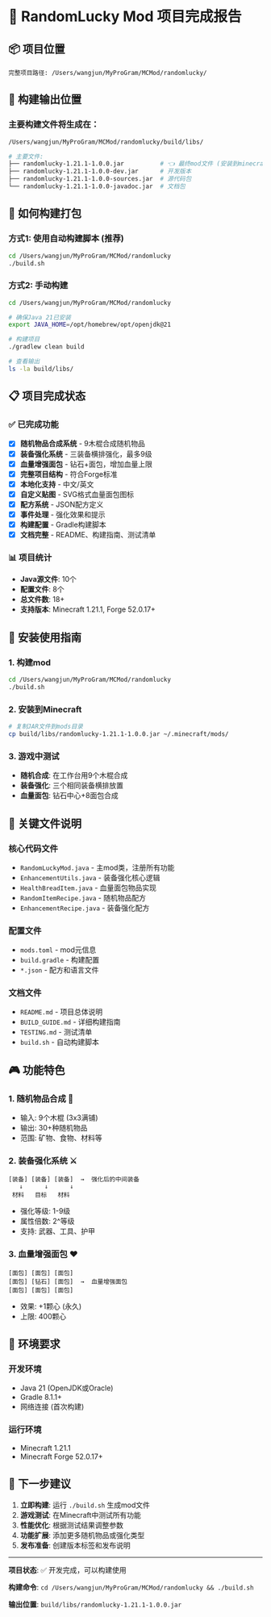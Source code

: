 # 🎉 RandomLucky Mod 项目完成报告

## 📦 项目位置
```
完整项目路径: /Users/wangjun/MyProGram/MCMod/randomlucky/
```

## 🎯 构建输出位置

### 主要构建文件将生成在：
```bash
/Users/wangjun/MyProGram/MCMod/randomlucky/build/libs/

# 主要文件:
├── randomlucky-1.21.1-1.0.0.jar          # 👈 最终mod文件 (安装到minecraft/mods/)
├── randomlucky-1.21.1-1.0.0-dev.jar      # 开发版本
├── randomlucky-1.21.1-1.0.0-sources.jar  # 源代码包
└── randomlucky-1.21.1-1.0.0-javadoc.jar  # 文档包
```

## 🔧 如何构建打包

### 方式1: 使用自动构建脚本 (推荐)
```bash
cd /Users/wangjun/MyProGram/MCMod/randomlucky
./build.sh
```

### 方式2: 手动构建
```bash
cd /Users/wangjun/MyProGram/MCMod/randomlucky

# 确保Java 21已安装
export JAVA_HOME=/opt/homebrew/opt/openjdk@21

# 构建项目
./gradlew clean build

# 查看输出
ls -la build/libs/
```

## 📋 项目完成状态

### ✅ 已完成功能
- [x] **随机物品合成系统** - 9木棍合成随机物品
- [x] **装备强化系统** - 三装备横排强化，最多9级
- [x] **血量增强面包** - 钻石+面包，增加血量上限
- [x] **完整项目结构** - 符合Forge标准
- [x] **本地化支持** - 中文/英文
- [x] **自定义贴图** - SVG格式血量面包图标
- [x] **配方系统** - JSON配方定义
- [x] **事件处理** - 强化效果和提示
- [x] **构建配置** - Gradle构建脚本
- [x] **文档完整** - README、构建指南、测试清单

### 📊 项目统计
- **Java源文件**: 10个
- **配置文件**: 8个  
- **总文件数**: 18+
- **支持版本**: Minecraft 1.21.1, Forge 52.0.17+

## 🚀 安装使用指南

### 1. 构建mod
```bash
cd /Users/wangjun/MyProGram/MCMod/randomlucky
./build.sh
```

### 2. 安装到Minecraft
```bash
# 复制JAR文件到mods目录
cp build/libs/randomlucky-1.21.1-1.0.0.jar ~/.minecraft/mods/
```

### 3. 游戏中测试
- **随机合成**: 在工作台用9个木棍合成
- **装备强化**: 三个相同装备横排放置
- **血量面包**: 钻石中心+8面包合成

## 📁 关键文件说明

### 核心代码文件
- `RandomLuckyMod.java` - 主mod类，注册所有功能
- `EnhancementUtils.java` - 装备强化核心逻辑
- `HealthBreadItem.java` - 血量面包物品实现
- `RandomItemRecipe.java` - 随机物品配方
- `EnhancementRecipe.java` - 装备强化配方

### 配置文件
- `mods.toml` - mod元信息
- `build.gradle` - 构建配置
- `*.json` - 配方和语言文件

### 文档文件
- `README.md` - 项目总体说明
- `BUILD_GUIDE.md` - 详细构建指南
- `TESTING.md` - 测试清单
- `build.sh` - 自动构建脚本

## 🎮 功能特色

### 1. 随机物品合成 🎲
- 输入: 9个木棍 (3x3满铺)
- 输出: 30+种随机物品
- 范围: 矿物、食物、材料等

### 2. 装备强化系统 ⚔️
```
[装备] [装备] [装备]  →  强化后的中间装备
   ↓      ↓      ↓
 材料   目标   材料
```
- 强化等级: 1-9级
- 属性倍数: 2^等级
- 支持: 武器、工具、护甲

### 3. 血量增强面包 ❤️
```
[面包] [面包] [面包]
[面包] [钻石] [面包]  →  血量增强面包
[面包] [面包] [面包]
```
- 效果: +1颗心 (永久)
- 上限: 400颗心

## 🔧 环境要求

### 开发环境
- Java 21 (OpenJDK或Oracle)
- Gradle 8.1.1+
- 网络连接 (首次构建)

### 运行环境
- Minecraft 1.21.1
- Minecraft Forge 52.0.17+

## 🎯 下一步建议

1. **立即构建**: 运行 `./build.sh` 生成mod文件
2. **游戏测试**: 在Minecraft中测试所有功能
3. **性能优化**: 根据测试结果调整参数
4. **功能扩展**: 添加更多随机物品或强化类型
5. **发布准备**: 创建版本标签和发布说明

---

**项目状态**: ✅ 开发完成，可以构建使用

**构建命令**: `cd /Users/wangjun/MyProGram/MCMod/randomlucky && ./build.sh`

**输出位置**: `build/libs/randomlucky-1.21.1-1.0.0.jar`